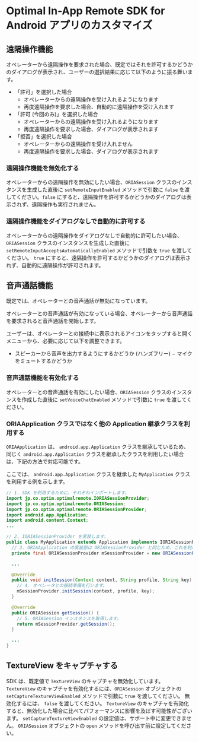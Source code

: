 # Optimal In-App Remote SDK for Android アプリのカスタマイズ

## 遠隔操作機能

オペレーターから遠隔操作を要求された場合、既定ではそれを許可するかどうかのダイアログが表示され、ユーザーの選択結果に応じて以下のように振る舞います。

- 「許可」を選択した場合
  - オペレーターからの遠隔操作を受け入れるようになります
  - 再度遠隔操作を要求した場合、自動的に遠隔操作を受け入れます
- 「許可 (今回のみ)」を選択した場合
  - オペレーターからの遠隔操作を受け入れるようになります
  - 再度遠隔操作を要求した場合、ダイアログが表示されます
- 「拒否」を選択した場合
  - オペレーターからの遠隔操作を受け入れません
  - 再度遠隔操作を要求した場合、ダイアログが表示されます

### 遠隔操作機能を無効化する

オペレーターからの遠隔操作を無効にしたい場合、`ORIASession` クラスのインスタンスを生成した直後に `setRemoteInputEnabled` メソッドで引数に `false` を渡してください。`false` にすると、遠隔操作を許可するかどうかのダイアログは表示されず、遠隔操作も実行されません。

### 遠隔操作機能をダイアログなしで自動的に許可する

オペレーターからの遠隔操作をダイアログなしで自動的に許可したい場合、`ORIASession` クラスのインスタンスを生成した直後に `setRemoteInputAcceptsAutomaticallyEnabled` メソッドで引数を `true` を渡してください。 `true` にすると、遠隔操作を許可するかどうかのダイアログは表示されず、自動的に遠隔操作が許可されます。

## 音声通話機能

既定では、オペレーターとの音声通話が無効になっています。

オペレーターとの音声通話が有効になっている場合、オペレーターから音声通話を要求されると音声通話を開始します。

ユーザーは、オペレーターとの接続中に表示されるアイコンをタップすると開くメニューから、必要に応じて以下を調整できます。

- スピーカーから音声を出力するようにするかどうか (ハンズフリー)
  − マイクをミュートするかどうか

### 音声通話機能を有効化する

オペレーターとの音声通話を有効にしたい場合、`ORIASession` クラスのインスタンスを作成した直後に `setVoiceChatEnabled` メソッドで引数に `true` を渡してください。

### ORIAApplication クラスではなく他の Application 継承クラスを利用する

`ORIAApplication` は、 `android.app.Application` クラスを継承しているため、同じく `android.app.Application` クラスを継承したクラスを利用したい場合は、下記の方法で対応可能です。

ここでは、 `android.app.Application` クラスを継承した `MyApplication` クラスを利用する例を示します。

```MyApplication.java
// 1. SDK を利用するために、それぞれインポートします。
import jp.co.optim.optimalremote.IORIASessionProvider;
import jp.co.optim.optimalremote.ORIASession;
import jp.co.optim.optimalremote.ORIASessionProvider;
import android.app.Application;
import android.content.Context;
...

// 2. IORIASessionProvider を実装します。
public class MyApplication extends Application implements IORIASessionProvider {
  // 3. ORIAApplication の実装部は ORIASessionProvider と同じため、これを利用します。
  private final ORIASessionProvider mSessionProvider = new ORIASessionProvider();

  ...

  @Override
  public void initSession(Context context, String profile, String key) {
    // 4. オペレータとの接続準備を行います。
    mSessionProvider.initSession(context, profile, key);
  }

  @Override
  public ORIASession getSession() {
    // 5. ORIASession インスタンスを取得します。
    return mSessionProvider.getSession();
  }

  ...
}

```

## TextureView をキャプチャする

SDK は、既定値で `TextureView` のキャプチャを無効化しています。 `TextureView` のキャプチャを有効化するには、`ORIASession` オブジェクトの `setCaptureTextureViewEnabled` メソッドで引数に `true` を渡してください。
無効化するには、 `false` を渡してください。
`TextureView` のキャプチャを有効化すると、無効化した場合に比べてパフォーマンスに影響を及ぼす可能性がございます。
`setCaptureTextureViewEnabled` の設定値は、サポート中に変更できません。 `ORIASession` オブジェクトの `open` メソッドを呼び出す前に設定してください。
